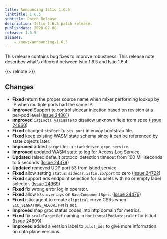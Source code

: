 ```yaml
---
title: Announcing Istio 1.6.5
linktitle: 1.6.5
subtitle: Patch Release
description: Istio 1.6.5 patch release.
publishdate: 2020-07-08
release: 1.6.5
aliases:
    - /news/announcing-1.6.5
---
```


This release contains bug fixes to improve robustness. This release note describes
what’s different between Istio 1.6.5 and Istio 1.6.4.

{{< relnote >}}

## Changes

- **Fixed** return the proper source name when mixer performing lookup by IP when multiple pods had the same IP.
- **Improved** Support to control sidecar injection based on revision at a per-pod level ([Issue 24801](https://github.com/istio/istio/issues/24801))
- **Improved** `istioctl validate` to disallow unknown field from spec ([Issue 24860](https://github.com/istio/istio/issues/24860))
- **Fixed** changed `stsPort` to `sts_port` in envoy bootstrap file.
- **Fixed** keep existing WASM state schema since it can be referenced by state objects later.
- **Improved** added `targetUri` in `stackdriver_grpc_service`.
- **Improved** updated WASM state to log for Access Log Service.
- **Updated** raised default protocol detection timeout from 100 Milliseconds to 5 seconds ([Issue 24379](https://github.com/istio/istio/issues/24379))
- **Updated** removed UDP port 53 from Istiod service.
- **Fixed** allow setting `status.sidecar.istio.io/port` to zero ([Issue 24722](https://github.com/istio/istio/issues/24722))
- **Fixed**  support eds endpoint selection for subsets with no or empty label selector. ([Issue 24969](https://github.com/istio/istio/issues/24969))
- **Fixed** fix wrong error log in operator.
- **Fixed** allow `k8s.overlays` on `BaseComponentSpec`. ([Issue 24476](https://github.com/istio/istio/issues/24476))
- **Fixed** istio-agent to create `eliptical` curve CSRs when `ECC_SIGNATURE_ALGORITHM` is set.
- **Improved** map grpc status codes into http domain for metrics.
- **Fixed** fix `scaleTargetRef` naming in `HorizontalPodAutoscaler` for istiod ([Issue 24809](https://github.com/istio/istio/issues/24809))
- **Improved** added a version label to `pilot_xds` to give more information on data plane versions.
